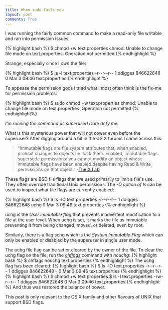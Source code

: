 ```yaml
---
title: When sudo fails you
layout: post
comments: True
---
```


I was running the fairly common command to make a read-only file writable and ran into permission issues:

{% highlight bash %}
$ chmod +w text.properties 
chmod: Unable to change file mode on text.properties: Operation not permitted
{% endhighlight %}

Strange, especially since I *own* the file:

{% highlight bash %}
$ ls -l text.properties
-r--r--r--  1 ddigges  846622648  0 Mar  3 09:46 text.properties
{% endhighlight %}

To appease the permission gods I tried what I most often think is the fix-me for permission problems:

{% highlight bash %}
$ sudo chmod +w text.properties
chmod: Unable to change file mode on text.properties: Operation not permitted
{% endhighlight%}

*I’m running the command as superuser! Dare defy me.*

What is this mysterious power that will not cower even before the superuser? After digging around a bit in the OS X forums I came across this:

>“Immutable flags are file system attributes that, when enabled, prohibit changes to objects i.e. lock them. Enabled, immutable flags supersede permissions: you cannot modify an object whose immutable flags have been enabled despite having Read & Write permissions on that object.”
-[The X Lab](http://thexlab.com/faqs/immutableflags.html)

These flags are BSD file flags that are used primarily to limit a file's use. They often override traditional Unix permissions.
The *-O option of ls* can be used to inspect what file flags are currently enabled:

{% highlight bash %}
$ ls -lO text.properties
-r--r--r--  1 ddigges  846622648  uchg 0 Mar  3 09:46 text.properties
{% endhighlight %}

uchg is the *User immutable flag* that prevents  inadvertent modification to a file at the user level. When uchg is set, it marks the file as immutable preventing it from being  changed, moved, or deleted, even by root. 

Similarly, there is a flag schg which is the *System Immutable Flag* which can only be enabled or disabled by the superuser in single user mode.

The uchg file flag can be set or cleared by the owner of the file. To clear the uchg flag on the file, run the [*chflags*](http://www.openbsd.org/cgi-bin/man.cgi?query=chflags&section=1) command with *nouchg*:
{% highlight bash %}
$ chflags nouchg text.properties 
{% endhighlight %}
The uchg flag has been cleared:
{% highlight bash %}
$ ls -lO text.properties 
-r--r--r--  1 ddigges  846622648  - 0 Mar  3 09:46 text.properties
{% endhighlight %}
{% highlight bash %}
$ chmod +w text.properties 
$ ls -l text.properties 
-rw-r--r--  1 ddigges  846622648  0 Mar  3 09:46 text.properties
{% endhighlight %}
And thus was restored the balance of power.

<div class="disclaimer-header" >
	This post is only relevant to the OS X family and other flavours of UNIX that support BSD flags.
</div>
